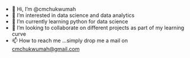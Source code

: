 - 👋 Hi, I’m @cmchukwumah
- 👀 I’m interested in data science and data analytics
- 🌱 I’m currently learning python for data science
- 💞️ I’m looking to collaborate on different projects as part of my learning curve
- 📫 How to reach me ...simply drop me a mail on cmchukwumah@gmail.com

<!---
cmchukwumah/cmchukwumah is a ✨ special ✨ repository because its `README.md` (this file) appears on your GitHub profile.
You can click the Preview link to take a look at your changes.
--->
